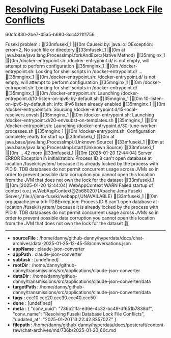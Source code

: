 # [Resolving Fuseki Database Lock File Conflicts](https://claude.ai/chat/736b21fa-e36e-4c32-bc49-df651b7838df)

60cfc830-2be7-45a5-b680-3cc4211f1756

Fuseki problem :
[33mfuseki_1   |[0m Caused by: java.io.IOException: error=2, No such file or directory
[33mfuseki_1   |[0m 	at java.base/java.lang.ProcessImpl.forkAndExec(Native Method)
[35mnginx_1    |[0m /docker-entrypoint.sh: /docker-entrypoint.d/ is not empty, will attempt to perform configuration
[35mnginx_1    |[0m /docker-entrypoint.sh: Looking for shell scripts in /docker-entrypoint.d/
...
[35mnginx_1    |[0m /docker-entrypoint.sh: /docker-entrypoint.d/ is not empty, will attempt to perform configuration
[35mnginx_1    |[0m /docker-entrypoint.sh: Looking for shell scripts in /docker-entrypoint.d/
[35mnginx_1    |[0m /docker-entrypoint.sh: Launching /docker-entrypoint.d/10-listen-on-ipv6-by-default.sh
[35mnginx_1    |[0m 10-listen-on-ipv6-by-default.sh: info: IPv6 listen already enabled
[35mnginx_1    |[0m /docker-entrypoint.sh: Sourcing /docker-entrypoint.d/15-local-resolvers.envsh
[35mnginx_1    |[0m /docker-entrypoint.sh: Launching /docker-entrypoint.d/20-envsubst-on-templates.sh
[35mnginx_1    |[0m /docker-entrypoint.sh: Launching /docker-entrypoint.d/30-tune-worker-processes.sh
[35mnginx_1    |[0m /docker-entrypoint.sh: Configuration complete; ready for start up
[33mfuseki_1   |[0m 	at java.base/java.lang.ProcessImpl.<init>(Unknown Source)
[33mfuseki_1   |[0m 	at java.base/java.lang.ProcessImpl.start(Unknown Source)
[33mfuseki_1   |[0m 	... 42 more
[33mfuseki_1   |[0m [2025-01-20 12:44:04] Server     ERROR Exception in initialization: Process ID 8 can't open database at location /fuseki/system/ because it is already locked by the process with PID 9. TDB databases do not permit concurrent usage across JVMs so in order to prevent possible data corruption you cannot open this location from the JVM that does not own the lock for the dataset
[33mfuseki_1   |[0m [2025-01-20 12:44:04] WebAppContext WARN  Failed startup of context o.e.j.w.WebAppContext@2b680207{Apache Jena Fuseki Server,/,file:///jena-fuseki/webapp/,UNAVAILABLE}
[33mfuseki_1   |[0m org.apache.jena.tdb.TDBException: Process ID 8 can't open database at location /fuseki/system/ because it is already locked by the process with PID 9. TDB databases do not permit concurrent usage across JVMs so in order to prevent possible data corruption you cannot open this location from the JVM that does not own the lock for the dataset
[

---

* **sourceFile** : /home/danny/github-danny/hyperdata/docs/chat-archives/data-2025-01-25-12-45-58/conversations.json
* **appName** : claude-json-converter
* **appPath** : claude-json-converter
* **subtask** : [undefined]
* **rootDir** : /home/danny/github-danny/transmissions/src/applications/claude-json-converter
* **dataDir** : /home/danny/github-danny/transmissions/src/applications/claude-json-converter/data
* **targetPath** : /home/danny/github-danny/transmissions/src/applications/claude-json-converter/data
* **tags** : ccc10.ccc20.ccc30.ccc40.ccc50
* **done** : [undefined]
* **meta** : {
  "conv_uuid": "736b21fa-e36e-4c32-bc49-df651b7838df",
  "conv_name": "Resolving Fuseki Database Lock File Conflicts",
  "updated_at": "2025-01-20T13:22:42.835702Z"
}
* **filepath** : /home/danny/github-danny/hyperdata/docs/postcraft/content-raw/chat-archives/md/736b/2025-01-20_60c.md